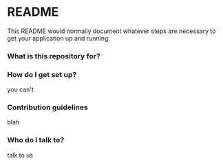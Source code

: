 # README #

This README would normally document whatever steps are necessary to get your application up and running.

### What is this repository for? ###

$$$$$$$$$$$$

### How do I get set up? ###

you can't

### Contribution guidelines ###

blah

### Who do I talk to? ###

talk to us